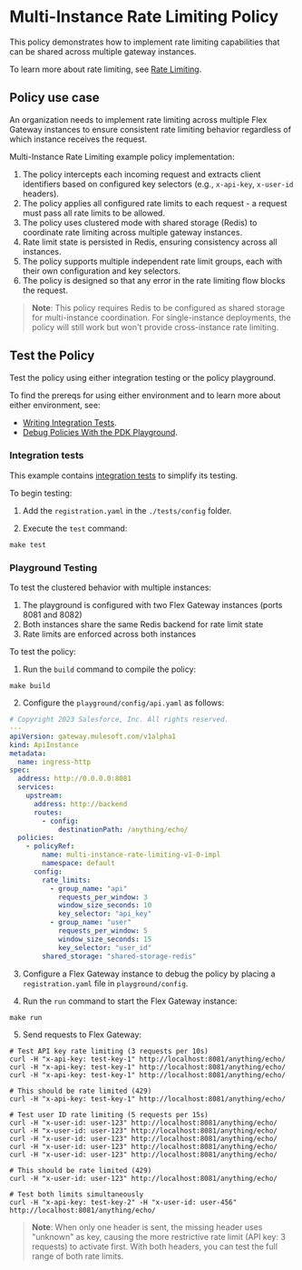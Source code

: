# Multi-Instance Rate Limiting Policy

This policy demonstrates how to implement rate limiting capabilities that can be shared across multiple gateway instances.

To learn more about rate limiting, see [Rate Limiting](https://docs.mulesoft.com/pdk/latest/policies-pdk-configure-features-rate-limiting).

## Policy use case

An organization needs to implement rate limiting across multiple Flex Gateway instances to ensure consistent rate limiting behavior regardless of which instance receives the request.

Multi-Instance Rate Limiting example policy implementation:

1. The policy intercepts each incoming request and extracts client identifiers based on configured key selectors (e.g., `x-api-key`, `x-user-id` headers).
2. The policy applies all configured rate limits to each request - a request must pass all rate limits to be allowed.
3. The policy uses clustered mode with shared storage (Redis) to coordinate rate limiting across multiple gateway instances.
4. Rate limit state is persisted in Redis, ensuring consistency across all instances.
5. The policy supports multiple independent rate limit groups, each with their own configuration and key selectors.
6. The policy is designed so that any error in the rate limiting flow blocks the request.

> **Note**: This policy requires Redis to be configured as shared storage for multi-instance coordination. For single-instance deployments, the policy will still work but won't provide cross-instance rate limiting.

## Test the Policy

Test the policy using either integration testing or the policy playground.

To find the prereqs for using either environment and to learn more about either environment, see:

* [Writing Integration Tests](https://docs.mulesoft.com/pdk/latest/policies-pdk-integration-tests).
* [Debug Policies With the PDK Playground](https://docs.mulesoft.com/pdk/latest/policies-pdk-debug-local).

### Integration tests

This example contains [integration tests](./tests/requests.rs) to simplify its testing.

To begin testing:

1. Add the `registration.yaml` in the `./tests/config` folder.

2. Execute the `test` command:

```shell
make test
```

### Playground Testing

To test the clustered behavior with multiple instances:

1. The playground is configured with two Flex Gateway instances (ports 8081 and 8082)
2. Both instances share the same Redis backend for rate limit state
3. Rate limits are enforced across both instances

To test the policy:

1. Run the `build` command to compile the policy:

```shell
make build
```

2. Configure the `playground/config/api.yaml` as follows:

```yaml
# Copyright 2023 Salesforce, Inc. All rights reserved.
---
apiVersion: gateway.mulesoft.com/v1alpha1
kind: ApiInstance
metadata:
  name: ingress-http
spec:
  address: http://0.0.0.0:8081
  services:
    upstream:
      address: http://backend
      routes:
        - config:
            destinationPath: /anything/echo/
  policies:
    - policyRef:
        name: multi-instance-rate-limiting-v1-0-impl
        namespace: default
      config:
        rate_limits:
          - group_name: "api"
            requests_per_window: 3
            window_size_seconds: 10
            key_selector: "api_key"
          - group_name: "user"
            requests_per_window: 5
            window_size_seconds: 15
            key_selector: "user_id"
        shared_storage: "shared-storage-redis"
```

3. Configure a Flex Gateway instance to debug the policy by placing a `registration.yaml` file in `playground/config`.

4. Run the `run` command to start the Flex Gateway instance:

```shell
make run
```

5. Send requests to Flex Gateway:

```shell
# Test API key rate limiting (3 requests per 10s)
curl -H "x-api-key: test-key-1" http://localhost:8081/anything/echo/
curl -H "x-api-key: test-key-1" http://localhost:8081/anything/echo/
curl -H "x-api-key: test-key-1" http://localhost:8081/anything/echo/

# This should be rate limited (429)
curl -H "x-api-key: test-key-1" http://localhost:8081/anything/echo/

# Test user ID rate limiting (5 requests per 15s)
curl -H "x-user-id: user-123" http://localhost:8081/anything/echo/
curl -H "x-user-id: user-123" http://localhost:8081/anything/echo/
curl -H "x-user-id: user-123" http://localhost:8081/anything/echo/
curl -H "x-user-id: user-123" http://localhost:8081/anything/echo/
curl -H "x-user-id: user-123" http://localhost:8081/anything/echo/

# This should be rate limited (429)
curl -H "x-user-id: user-123" http://localhost:8081/anything/echo/

# Test both limits simultaneously
curl -H "x-api-key: test-key-2" -H "x-user-id: user-456" http://localhost:8081/anything/echo/
```

> **Note**: When only one header is sent, the missing header uses "unknown" as key, causing the more restrictive rate limit (API key: 3 requests) to activate first. With both headers, you can test the full range of both rate limits.